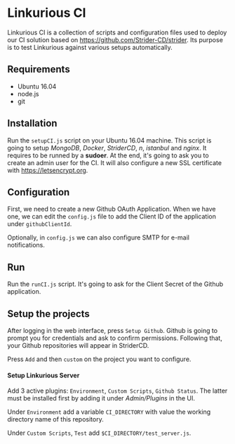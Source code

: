 # Linkurious CI

Linkurious CI is a collection of scripts and configuration files used to deploy our CI solution based on https://github.com/Strider-CD/strider.
Its purpose is to test Linkurious against various setups automatically.

## Requirements

- Ubuntu 16.04
- node.js
- git

## Installation

Run the `setupCI.js` script on your Ubuntu 16.04 machine. This script is going to setup *MongoDB*, *Docker*, *StriderCD*, *n*, *istanbul* and *nginx*.
It requires to be runned by a **sudoer**. At the end, it's going to ask you to create an admin user for the CI. It will also configure a new SSL certificate with https://letsencrypt.org.

## Configuration

First, we need to create a new Github OAuth Application.
When we have one, we can edit the `config.js` file to add the Client ID of the application under `githubClientId`.

Optionally, in `config.js` we can also configure SMTP for e-mail notifications.

## Run

Run the `runCI.js` script. It's going to ask for the Client Secret of the Github application.

## Setup the projects

After logging in the web interface, press `Setup Github`. Github is going to prompt you for credentials and ask to confirm permissions.
Following that, your Github repositories will appear in StriderCD.

Press `Add` and then `custom` on the project you want to configure.

#### Setup Linkurious Server

Add 3 active plugins: `Environment`, `Custom Scripts`, `Github Status`. The latter must be installed first by adding it under *Admin/Plugins* in the UI.

Under `Environment` add a variable `CI_DIRECTORY` with value the working directory name of this repository.

Under `Custom Scripts`, `Test` add `$CI_DIRECTORY/test_server.js`.
